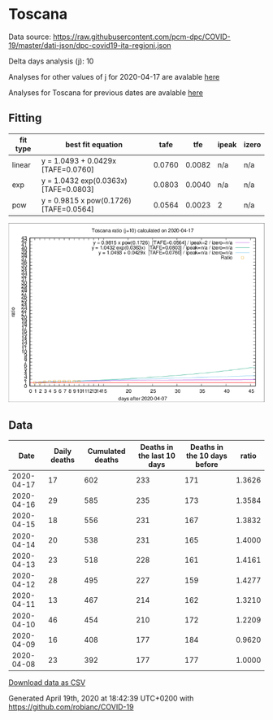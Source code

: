 # Toscana

Data source: https://raw.githubusercontent.com/pcm-dpc/COVID-19/master/dati-json/dpc-covid19-ita-regioni.json

Delta days analysis (j): 10

Analyses for other values of j for 2020-04-17 are avalable [here](../2020-04-17/README.md)

Analyses for Toscana for previous dates are avalable [here](../README.md)

## Fitting 
|fit type|best fit equation|tafe|tfe|ipeak|izero|
|-------|-----|--------|------|---|---|
|linear|y = 1.0493 + 0.0429x  [TAFE=0.0760]|0.0760|0.0082|n/a|n/a|
|exp|y = 1.0432 exp(0.0363x)  [TAFE=0.0803]|0.0803|0.0040|n/a|n/a|
|pow|y = 0.9815 x pow(0.1726)  [TAFE=0.0564]|0.0564|0.0023|2|n/a|

![Plot](COVID-19_toscana_j10_2020-04-17.png)

## Data
|Date|Daily deaths|Cumulated deaths|Deaths in the last 10 days|Deaths in the 10 days before|ratio|
|----|----------|-----------|-------|--------------------|-----|
|2020-04-17|17|602|233|171|1.3626|
|2020-04-16|29|585|235|173|1.3584|
|2020-04-15|18|556|231|167|1.3832|
|2020-04-14|20|538|231|165|1.4000|
|2020-04-13|23|518|228|161|1.4161|
|2020-04-12|28|495|227|159|1.4277|
|2020-04-11|13|467|214|162|1.3210|
|2020-04-10|46|454|210|172|1.2209|
|2020-04-09|16|408|177|184|0.9620|
|2020-04-08|23|392|177|177|1.0000|

[Download data as CSV](COVID-19_toscana_j10_2020-04-17.csv)

Generated April 19th, 2020 at 18:42:39 UTC+0200 with https://github.com/robianc/COVID-19
